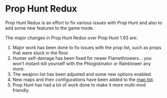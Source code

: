 Prop Hunt Redux
==================

Prop Hunt Redux is an effort to fix various issues with Prop Hunt and also to add some new features to the game mode.

The major changes in Prop Hunt Redux over Prop Hunt 1.93 are:

1. Major work has been done to fix issues with the prop list, such as props that were stuck in the floor.
2. Hunter self-damage has been fixed for newer Flamethrowers... you won't instant-kill yourself with the Phlogistinator or Rainblower any more.
3. The weapon list has been adjusted and some new options enabled.
4. New maps and their configurations have been added to the [map list](https://forums.alliedmods.net/showthread.php?p=2048443#post2048443).
5. Prop Hunt has had a lot of work done to make it more multi-mod friendly.

